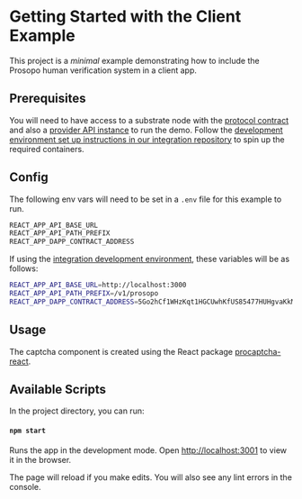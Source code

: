 # Getting Started with the Client Example

This project is a *minimal* example demonstrating how to include the Prosopo human verification system in a client app.

## Prerequisites

You will need to have access to a substrate node with the [protocol contract](https://github.com/prosopo-io/protocol) and also a [provider API instance](https://github.com/prosopo-io/provider) to run the demo. Follow the [development environment set up instructions in our integration repository](https://github.com/prosopo-io/integration#development-environment-set-up) to spin up the required containers.

## Config

The following env vars will need to be set in a `.env` file for this example to run.

```bash
REACT_APP_API_BASE_URL
REACT_APP_API_PATH_PREFIX
REACT_APP_DAPP_CONTRACT_ADDRESS
```

If using the [integration development environment](https://github.com/prosopo-io/integration#development-environment-set-up), these variables will be as follows:

```bash
REACT_APP_API_BASE_URL=http://localhost:3000
REACT_APP_API_PATH_PREFIX=/v1/prosopo
REACT_APP_DAPP_CONTRACT_ADDRESS=5Go2hCf1WHzKqt1HGCUwhKfUS85477HUHgvaKkMJRYBfyiUP
```

## Usage

The captcha component is created using the React package [procaptcha-react](https://github.com/prosopo-io/procaptcha-react).

## Available Scripts

In the project directory, you can run:

#### `npm start`

Runs the app in the development mode.
Open [http://localhost:3001](http://localhost:3001) to view it in the browser.

The page will reload if you make edits.
You will also see any lint errors in the console.


